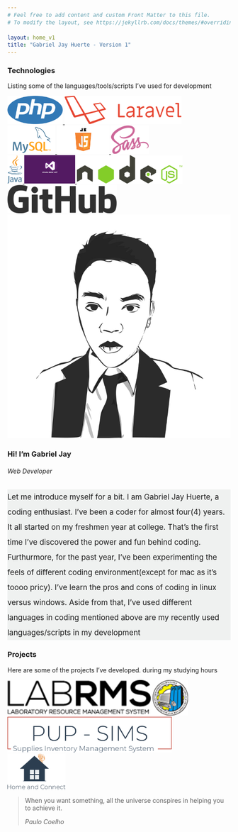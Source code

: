 ```yaml
---
# Feel free to add content and custom Front Matter to this file.
# To modify the layout, see https://jekyllrb.com/docs/themes/#overriding-theme-defaults

layout: home_v1	
title: "Gabriel Jay Huerte - Version 1"
---
```

<section id="content-body">
	<div class="container-fluid">
	    <section id="technologies-used-section">
	    	<div class="row my-5 mx-auto">
			    <div class="col-sm-12">
			        <h1 class="text-center font-roboto">Technologies</h1>
			    </div>
			    <div class="col-sm-12">
			        <p class="text-center font-montserrat">Listing some of the languages/tools/scripts I’ve used for development</p>
			    </div>
			    <div class="col-sm-12 text-center my-5">
			        <a href="#">
			            <img class="img-fluid my-5 px-5" height="64px" src="/images/technologies/php-logo.png" />
			        </a>
			        <a href="#">
			            <img class="img-fluid my-5 px-5" height="64px" src="/images/technologies/laravel-logo.png" />
			        </a>
			        <a href="#">
			            <img class="img-fluid my-5 px-5" height="64px" src="/images/technologies/mysql-logo.png" />
			        </a>
			        <a href="#">
			            <img class="img-fluid my-5 px-5" height="64px" src="/images/technologies/javascript-logo.png" />
			        </a>
			        <a href="#">
			            <img class="img-fluid my-5 px-5" height="64px" src="/images/technologies/sass-logo.png" />
			        </a>
			    </div>
			    <div class="col-sm-12 text-center">
			        <a href="#">
			            <img class="img-fluid my-5 px-5" height="64px" src="/images/technologies/java-logo.png" />
			        </a>
			        <a href="#">
			            <img class="img-fluid my-5 px-5" height="64px" src="/images/technologies/vbnet-logo.png" />
			        </a>
			        <a href="#">
			            <img class="img-fluid my-5 px-5" height="64px" src="/images/technologies/nodejs-logo.png" />
			        </a>
			        <a href="#">
			            <img class="img-fluid my-5 px-5" height="64px" src="/images/technologies/github-logo.png" />
			        </a>
			    </div>
			</div>    	
		</section>
	    <section id="about-section">
	    	<div class="row">
			    <div class="col-md-4">
			        <div class="col-sm-12">
			            <a href="#">
			                <img class="img-fluid" src="/images/vector-image.jpg" />
			            </a>
			        </div>
			        <div class="col-sm-12 text-center">
			            <h3 class="mt-4 font-montserrat">Hi! I’m Gabriel Jay</h3>
			            <h6 class="mt-2 font-montserrat">Web Developer</h6>
			        </div>
			    </div>
			    <div class="col-md-8 mt-2" style="background-color: #eff1f0;">
			        <p class="text-justify py-3 px-2" style="line-height: 2em; font-size: 17px;">
			            Let me introduce myself for a bit. I am Gabriel Jay Huerte, a coding enthusiast. I’ve been a coder for almost four(4) years. It all started on my freshmen year at college. That’s the first time I’ve discovered the power and fun behind coding. Furthurmore, for the past year, I’ve been experimenting the feels of different coding environment(except for mac as it’s toooo pricy). I’ve learn the pros and cons of coding in linux versus windows. Aside from that, I’ve used different languages in coding mentioned above are my recently used languages/scripts in my development
			        </p>
			    </div>
			</div>    
		</section>
	    <section id="projects-section" class="mb-3">
		    <div class="row mt-5 d-flex justify-content-center align-items-center">
				<div class="row">
					<div class="col-sm-12">
						<h1 class="font-roboto text-center">Projects</h1>
					</div>
					<div class="col-sm-12">
						<p class="font-montserrat text-center">Here are some of the projects I’ve developed. during my studying hours</p>
					</div>
				</div>
				<div class="row px-2 mx-2 d-flex justify-content-center align-items-center">
					<div class="col-md-4">
						<a href="https://github.com/gjhuerte/labrms" class="col-sm-12">
							<img class="rounded mx-auto img-fluid d-block" height="80px" src="/images/projects/labrms-logo.png" />
						</a>
					</div>
					<div class="col-md-4">
						<a href="https://github.com/gjhuerte/sims" class="col-sm-12">
							<img class="rounded mx-auto img-fluid d-block" height="80px" src="/images/projects/sims-logo.png" />
						</a>
					</div>
					<div class="col-md-4">
						<a href="#" class="col-sm-12">
							<img class="rounded mx-auto img-fluid d-block" height="80px" src="/images/projects/homeandconnect-logo.png" />
						</a>
					</div>
				</div>
			</div>    
		</section>
	    <section id="simple-quote-section" class="row bg-cloud-white p-5">
	    	<blockquote class="blockquote mx-auto text-center">
			    <p class="m-0 font-montserrat">When you want something, all the universe conspires in helping you to achieve it.</p>
			    <footer class="blockquote-footer font-montserrat"><cite title="Source Title">Paulo Coelho</cite></footer>
			</blockquote>    
		</section>
	</div>
</section>